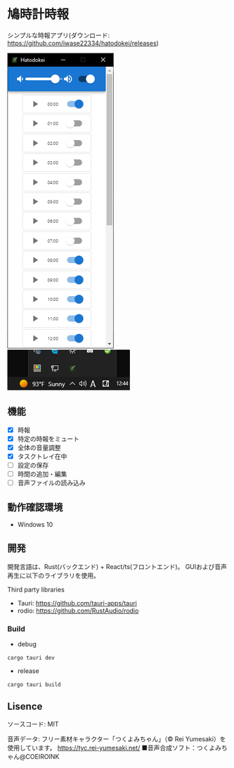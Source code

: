 # 鳩時計時報

シンプルな時報アプリ(ダウンロード: https://github.com/iwase22334/hatodokei/releases)

![キャプチャ1](https://raw.githubusercontent.com/iwase22334/hatodokei/main/capture/Capture1.png)
![キャプチャ2](https://raw.githubusercontent.com/iwase22334/hatodokei/main/capture/Capture2.png)

## 機能

 - [x] 時報
 - [x] 特定の時報をミュート
 - [x] 全体の音量調整
 - [x] タスクトレイ在中
 - [ ] 設定の保存
 - [ ] 時間の追加・編集
 - [ ] 音声ファイルの読み込み

## 動作確認環境

 - Windows 10

## 開発

開発言語は、Rust(バックエンド) + React/ts(フロントエンド)。
GUIおよび音声再生に以下のライブラリを使用。

Third party libraries

 - Tauri: https://github.com/tauri-apps/tauri
 - rodio: https://github.com/RustAudio/rodio

### Build

- debug
```
cargo tauri dev
```

- release
```
cargo tauri build
```

## Lisence

ソースコード:
MIT

音声データ:
フリー素材キャラクター「つくよみちゃん」（© Rei Yumesaki）を使用しています。
https://tyc.rei-yumesaki.net/
■音声合成ソフト：つくよみちゃん@COEIROINK
